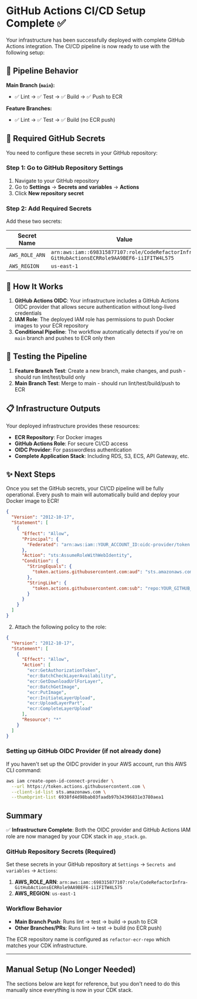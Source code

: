 # GitHub Actions CI/CD Setup Complete ✅

Your infrastructure has been successfully deployed with complete GitHub Actions integration. The CI/CD pipeline is now ready to use with the following setup:

## 🎯 Pipeline Behavior

**Main Branch (`main`):**
- ✅ Lint → ✅ Test → ✅ Build → ✅ Push to ECR

**Feature Branches:**
- ✅ Lint → ✅ Test → ✅ Build (no ECR push)

## 🔑 Required GitHub Secrets

You need to configure these secrets in your GitHub repository:

### Step 1: Go to GitHub Repository Settings
1. Navigate to your GitHub repository
2. Go to **Settings** → **Secrets and variables** → **Actions**
3. Click **New repository secret**

### Step 2: Add Required Secrets
Add these two secrets:

| Secret Name | Value |
|-------------|-------|
| `AWS_ROLE_ARN` | `arn:aws:iam::698315877107:role/CodeRefactorInfra-GitHubActionsECRRole9AA9BEF6-iiIFITW4L575` |
| `AWS_REGION` | `us-east-1` |

## 🚀 How It Works

1. **GitHub Actions OIDC**: Your infrastructure includes a GitHub Actions OIDC provider that allows secure authentication without long-lived credentials
2. **IAM Role**: The deployed IAM role has permissions to push Docker images to your ECR repository
3. **Conditional Pipeline**: The workflow automatically detects if you're on `main` branch and pushes to ECR only then

## 🧪 Testing the Pipeline

1. **Feature Branch Test**: Create a new branch, make changes, and push - should run lint/test/build only
2. **Main Branch Test**: Merge to main - should run lint/test/build/push to ECR

## 📋 Infrastructure Outputs

Your deployed infrastructure provides these resources:
- **ECR Repository**: For Docker images
- **GitHub Actions Role**: For secure CI/CD access
- **OIDC Provider**: For passwordless authentication
- **Complete Application Stack**: Including RDS, S3, ECS, API Gateway, etc.

## ✨ Next Steps

Once you set the GitHub secrets, your CI/CD pipeline will be fully operational. Every push to main will automatically build and deploy your Docker image to ECR!

```json
{
  "Version": "2012-10-17",
  "Statement": [
    {
      "Effect": "Allow",
      "Principal": {
        "Federated": "arn:aws:iam::YOUR_ACCOUNT_ID:oidc-provider/token.actions.githubusercontent.com"
      },
      "Action": "sts:AssumeRoleWithWebIdentity",
      "Condition": {
        "StringEquals": {
          "token.actions.githubusercontent.com:aud": "sts.amazonaws.com"
        },
        "StringLike": {
          "token.actions.githubusercontent.com:sub": "repo:YOUR_GITHUB_ORG/YOUR_REPO_NAME:ref:refs/heads/main"
        }
      }
    }
  ]
}
```

2. Attach the following policy to the role:

```json
{
  "Version": "2012-10-17",
  "Statement": [
    {
      "Effect": "Allow",
      "Action": [
        "ecr:GetAuthorizationToken",
        "ecr:BatchCheckLayerAvailability",
        "ecr:GetDownloadUrlForLayer",
        "ecr:BatchGetImage",
        "ecr:PutImage",
        "ecr:InitiateLayerUpload",
        "ecr:UploadLayerPart",
        "ecr:CompleteLayerUpload"
      ],
      "Resource": "*"
    }
  ]
}
```

### Setting up GitHub OIDC Provider (if not already done)

If you haven't set up the OIDC provider in your AWS account, run this AWS CLI command:

```bash
aws iam create-open-id-connect-provider \
  --url https://token.actions.githubusercontent.com \
  --client-id-list sts.amazonaws.com \
  --thumbprint-list 6938fd4d98bab03faadb97b34396831e3780aea1
```

## Summary

✅ **Infrastructure Complete**: Both the OIDC provider and GitHub Actions IAM role are now managed by your CDK stack in `app_stack.go`.

### GitHub Repository Secrets (Required)

Set these secrets in your GitHub repository at `Settings` → `Secrets and variables` → `Actions`:

1. **AWS_ROLE_ARN**: `arn:aws:iam::698315877107:role/CodeRefactorInfra-GitHubActionsECRRole9AA9BEF6-iiIFITW4L575`
2. **AWS_REGION**: `us-east-1`

### Workflow Behavior

- **Main Branch Push**: Runs lint → test → build → push to ECR
- **Other Branches/PRs**: Runs lint → test → build (no ECR push)

The ECR repository name is configured as `refactor-ecr-repo` which matches your CDK infrastructure.

---

## Manual Setup (No Longer Needed)

The sections below are kept for reference, but you don't need to do this manually since everything is now in your CDK stack.
